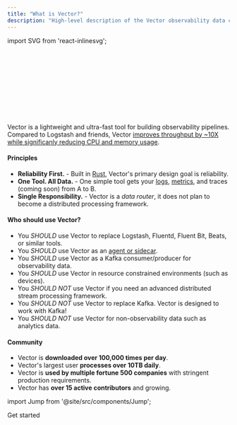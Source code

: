 ```yaml
---
title: "What is Vector?"
description: "High-level description of the Vector observability data collector and router."
---
```


import SVG from 'react-inlinesvg';

<SVG src="/img/components.svg" />

Vector is a lightweight and ultra-fast tool for building observability
pipelines. Compared to Logstash and friends, Vector [improves throughput by
~10X while significanly reducing CPU and memory usage](#performance).

#### Principles

* **Reliability First.** - Built in [Rust][urls.rust], Vector's primary design goal is reliability.
* **One Tool. All Data.** - One simple tool gets your [logs][docs.data-model.log], [metrics][docs.data-model.metric], and traces (coming soon) from A to B.
* **Single Responsibility.** - Vector is a _data router_, it does not plan to become a distributed processing framework.

#### Who should use Vector?

* You _SHOULD_ use Vector to replace Logstash, Fluentd, Fluent Bit, Beats, or similar tools.
* You _SHOULD_ use Vector as an [agent or sidecar][docs.roles.agent].
* You _SHOULD_ use Vector as a Kafka consumer/producer for observability data.
* You _SHOULD_ use Vector in resource constrained environments (such as devices).
* You _SHOULD NOT_ use Vector if you need an advanced distributed stream processing framework.
* You _SHOULD NOT_ use Vector to replace Kafka. Vector is designed to work with Kafka!
* You _SHOULD NOT_ use Vector for non-observability data such as analytics data. 

#### Community

* Vector is **downloaded over 100,000 times per day**.
* Vector's largest user **processes over 10TB daily**.
* Vector is **used by multiple fortune 500 companies** with stringent production requirements.
* Vector has **over 15 active contributors** and growing.

import Jump from '@site/src/components/Jump';

<Jump to="/docs/setup/guides/getting-started/">Get started</Jump>


[docs.data-model.log]: /docs/about/data-model/log/
[docs.data-model.metric]: /docs/about/data-model/metric/
[docs.roles.agent]: /docs/setup/deployment/roles/agent/
[urls.rust]: https://www.rust-lang.org/
